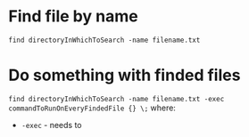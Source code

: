 # Find file by name

`find directoryInWhichToSearch -name filename.txt`

# Do something with finded files

`find directoryInWhichToSearch -name filename.txt -exec commandToRunOnEveryFindedFile {} \;`
where:
- `-exec` - needs to 